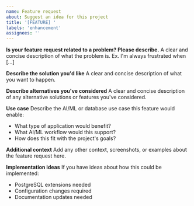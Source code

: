 ```yaml
---
name: Feature request
about: Suggest an idea for this project
title: '[FEATURE] '
labels: 'enhancement'
assignees: ''
---
```


**Is your feature request related to a problem? Please describe.**
A clear and concise description of what the problem is. Ex. I'm always frustrated when [...]

**Describe the solution you'd like**
A clear and concise description of what you want to happen.

**Describe alternatives you've considered**
A clear and concise description of any alternative solutions or features you've considered.

**Use case**
Describe the AI/ML or database use case this feature would enable:
- What type of application would benefit?
- What AI/ML workflow would this support?
- How does this fit with the project's goals?

**Additional context**
Add any other context, screenshots, or examples about the feature request here.

**Implementation ideas**
If you have ideas about how this could be implemented:
- PostgreSQL extensions needed
- Configuration changes required
- Documentation updates needed